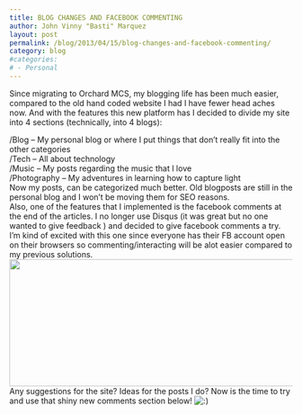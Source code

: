 ```yaml
---
title: BLOG CHANGES AND FACEBOOK COMMENTING
author: John Vinny "Basti" Marquez
layout: post
permalink: /blog/2013/04/15/blog-changes-and-facebook-commenting/
category: blog
#categories:
# - Personal
---
```

Since migrating to Orchard MCS, my blogging life has been much easier, compared to the old hand coded website I had I have fewer head aches now. And with the features this new platform has I decided to divide my site into 4 sections (technically, into 4 blogs):

<div>
  /Blog &#8211; My personal blog or where I put things that don&#8217;t really fit into the other categories
</div>

<div>
  /Tech &#8211; All about technology
</div>

<div>
  /Music &#8211; My posts regarding the music that I love
</div>

<div>
  /Photography &#8211; My adventures in learning how to capture light
</div>

<div>
</div>

<div>
  Now my posts, can be categorized much better. Old blogposts are still in the personal blog and I won&#8217;t be moving them for SEO reasons.
</div>

<div>
</div>

<div>
  Also, one of the features that I implemented is the facebook comments at the end of the articles. I no longer use Disqus (it was great but no one wanted to give feedback ) and decided to give facebook comments a try. I&#8217;m kind of excited with this one since everyone has their FB account open on their browsers so commenting/interacting will be alot easier compared to my previous solutions.
</div>

<div>
</div>

<div style="text-align: center;">
  <img alt="" src="http://i1169.photobucket.com/albums/r511/johnvinnymarquez/ScreenShot2013-04-15at44635PM_zps2a09a7df.png" width="600" height="226" />
</div>

<div>
</div>

<div>
  Any suggestions for the site? Ideas for the posts I do? Now is the time to try and use that shiny new comments section below! <img src="http://johnvinnymarquez.net/wp-includes/images/smilies/icon_smile.gif" alt=":)" class="wp-smiley" />
</div>

<div>
</div>

<div>
</div>